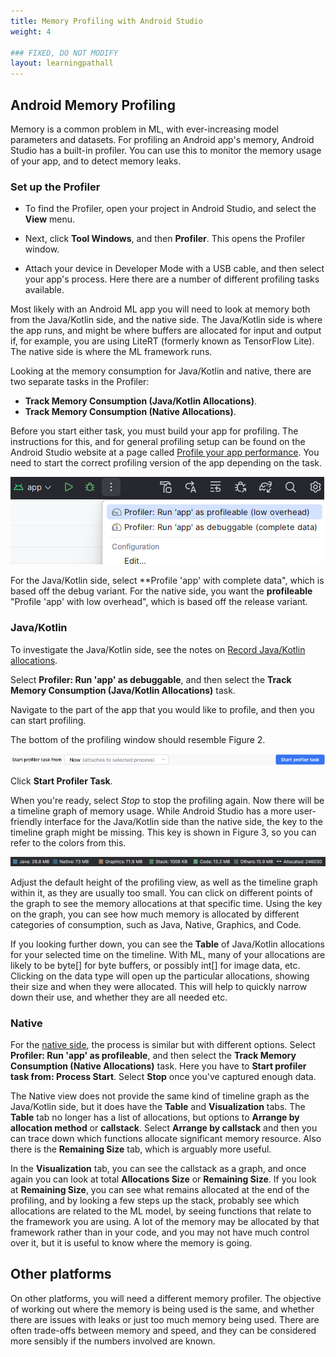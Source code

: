 ```yaml
---
title: Memory Profiling with Android Studio
weight: 4

### FIXED, DO NOT MODIFY
layout: learningpathall
---
```


## Android Memory Profiling
Memory is a common problem in ML, with ever-increasing model parameters and datasets. For profiling an Android app's memory, Android Studio has a built-in profiler. You can use this to monitor the memory usage of your app, and to detect memory leaks.

### Set up the Profiler

* To find the Profiler, open your project in Android Studio, and select the **View** menu.

* Next, click  **Tool Windows**, and then **Profiler**. This opens the Profiler window. 

* Attach your device in Developer Mode with a USB cable, and then select your app's process. Here there are a number of different profiling tasks available.

Most likely with an Android ML app you will need to look at memory both from the Java/Kotlin side, and the native side. The Java/Kotlin side is where the app runs, and might be where buffers are allocated for input and output if, for example, you are using LiteRT (formerly known as TensorFlow Lite). The native side is where the ML framework runs. 

Looking at the memory consumption for Java/Kotlin and native, there are two separate tasks in the Profiler: 

* **Track Memory Consumption (Java/Kotlin Allocations)**.
* **Track Memory Consumption (Native Allocations)**.

Before you start either task, you must build your app for profiling. The instructions for this, and for general profiling setup can be found on the Android Studio website at a page called [Profile your app performance](https://developer.android.com/studio/profile). You need to start the correct profiling version of the app depending on the task.

![Android Studio profiling run types alt-text#center](android-profiling-version.png "Figure 1: Profiling Run Versions")

For the Java/Kotlin side, select **Profile 'app' with complete data", which is based off the debug variant. For the native side, you want the **profileable** "Profile 'app' with low overhead", which is based off the release variant.

### Java/Kotlin

To investigate the Java/Kotlin side, see the notes on [Record Java/Kotlin allocations](https://developer.android.com/studio/profile/record-java-kotlin-allocations).

Select **Profiler: Run 'app' as debuggable**, and then select the **Track Memory Consumption (Java/Kotlin Allocations)** task. 

Navigate to the part of the app that you would like to profile, and then you can start profiling. 

The bottom of the profiling window should resemble Figure 2. 

![Android Studio Start Profile alt-text#center](start-profile-dropdown.png "Figure 2: Start Profile")

Click **Start Profiler Task**.

When you're ready, select *Stop* to stop the profiling again. Now there will be a timeline graph of memory usage. While Android Studio has a more user-friendly interface for the Java/Kotlin side than the native side, the key to the timeline graph might be missing. This key is shown in Figure 3, so you can refer to the colors from this. 

![Android Studio memory key alt-text#center](profiler-jk-allocations-legend.png "Figure 3: Memory key for the Java/Kotlin Memory Timeline")

Adjust the default height of the profiling view, as well as the timeline graph within it, as they are usually too small. You can click on different points of the graph to see the memory allocations at that specific time. Using the key on the graph, you can see how much memory is allocated by different categories of consumption, such as Java, Native, Graphics, and Code.

If you looking further down, you can see the **Table** of Java/Kotlin allocations for your selected time on the timeline. With ML, many of your allocations are likely to be byte[] for byte buffers, or possibly int[] for image data, etc. Clicking on the data type will open up the particular allocations, showing their size and when they were allocated. This will help to quickly narrow down their use, and whether they are all needed etc.

### Native

For the [native side](https://developer.android.com/studio/profile/record-native-allocations), the process is similar but with different options. Select **Profiler: Run 'app' as profileable**, and then select the **Track Memory Consumption (Native Allocations)** task. Here you have to **Start profiler task from: Process Start**. Select **Stop** once you've captured enough data.

The Native view does not provide the same kind of timeline graph as the Java/Kotlin side, but it does have the **Table** and **Visualization** tabs. The **Table** tab no longer has a list of allocations, but options to **Arrange by allocation method** or **callstack**. Select **Arrange by callstack** and then you can trace down which functions allocate significant memory resource. Also there is the **Remaining Size** tab, which is arguably more useful. 

In the **Visualization** tab, you can see the callstack as a graph, and once again you can look at total **Allocations Size** or **Remaining Size**. If you look at **Remaining Size**, you can see what remains allocated at the end of the profiling, and by looking a few steps up the stack, probably see which allocations are related to the ML model, by seeing functions that relate to the framework you are using. A lot of the memory may be allocated by that framework rather than in your code, and you may not have much control over it, but it is useful to know where the memory is going.

## Other platforms

On other platforms, you will need a different memory profiler. The objective of working out where the memory is being used is the same, and whether there are issues with leaks or just too much memory being used. There are often trade-offs between memory and speed, and they can be considered more sensibly if the numbers involved are known.
